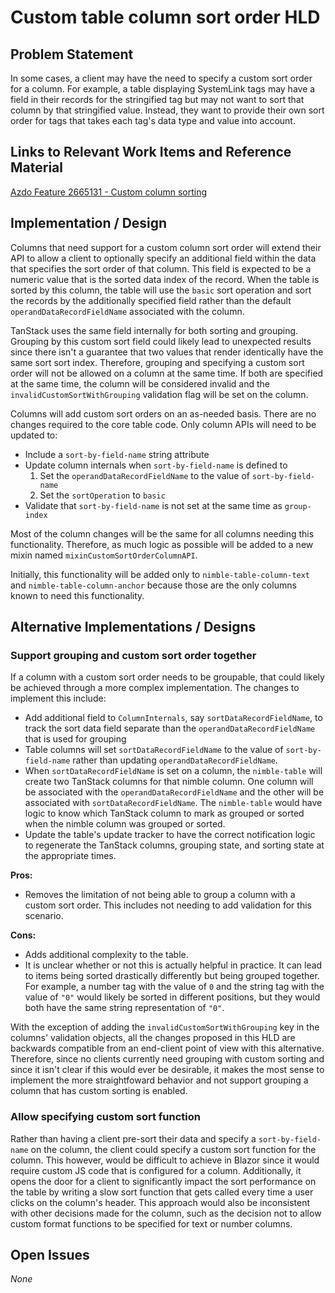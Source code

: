 # Custom table column sort order HLD

## Problem Statement

In some cases, a client may have the need to specify a custom sort order for a column. For example, a table displaying SystemLink tags may have a field in their records for the stringified tag but may not want to sort that column by that stringified value. Instead, they want to provide their own sort order for tags that takes each tag's data type and value into account.

## Links to Relevant Work Items and Reference Material

[Azdo Feature 2665131 - Custom column sorting](https://dev.azure.com/ni/DevCentral/_workitems/edit/2665131)

## Implementation / Design

Columns that need support for a custom column sort order will extend their API to allow a client to optionally specify an additional field within the data that specifies the sort order of that column. This field is expected to be a numeric value that is the sorted data index of the record. When the table is sorted by this column, the table will use the `basic` sort operation and sort the records by the additionally specified field rather than the default `operandDataRecordFieldName` associated with the column.

TanStack uses the same field internally for both sorting and grouping. Grouping by this custom sort field could likely lead to unexpected results since there isn't a guarantee that two values that render identically have the same sort sort index. Therefore, grouping and specifying a custom sort order will not be allowed on a column at the same time. If both are specified at the same time, the column will be considered invalid and the `invalidCustomSortWithGrouping` validation flag will be set on the column.

Columns will add custom sort orders on an as-needed basis. There are no changes required to the core table code. Only column APIs will need to be updated to:

-   Include a `sort-by-field-name` string attribute
-   Update column internals when `sort-by-field-name` is defined to
    1. Set the `operandDataRecordFieldName` to the value of `sort-by-field-name`
    1. Set the `sortOperation` to `basic`
-   Validate that `sort-by-field-name` is not set at the same time as `group-index`

Most of the column changes will be the same for all columns needing this functionality. Therefore, as much logic as possible will be added to a new mixin named `mixinCustomSortOrderColumnAPI`.

Initially, this functionality will be added only to `nimble-table-column-text` and `nimble-table-column-anchor` because those are the only columns known to need this functionality.

## Alternative Implementations / Designs

### Support grouping and custom sort order together

If a column with a custom sort order needs to be groupable, that could likely be achieved through a more complex implementation. The changes to implement this include:

-   Add additional field to `ColumnInternals`, say `sortDataRecordFieldName`, to track the sort data field separate than the `operandDataRecordFieldName` that is used for grouping
-   Table columns will set `sortDataRecordFieldName` to the value of `sort-by-field-name` rather than updating `operandDataRecordFieldName`.
-   When `sortDataRecordFieldName` is set on a column, the `nimble-table` will create two TanStack columns for that nimble column. One column will be associated with the `operandDataRecordFieldName` and the other will be associated with `sortDataRecordFieldName`. The `nimble-table` would have logic to know which TanStack column to mark as grouped or sorted when the nimble column was grouped or sorted.
-   Update the table's update tracker to have the correct notification logic to regenerate the TanStack columns, grouping state, and sorting state at the appropriate times.

**Pros:**

-   Removes the limitation of not being able to group a column with a custom sort order. This includes not needing to add validation for this scenario.

**Cons:**

-   Adds additional complexity to the table.
-   It is unclear whether or not this is actually helpful in practice. It can lead to items being sorted drastically differently but being grouped together. For example, a number tag with the value of `0` and the string tag with the value of `"0"` would likely be sorted in different positions, but they would both have the same string representation of `"0"`.

With the exception of adding the `invalidCustomSortWithGrouping` key in the columns' validation objects, all the changes proposed in this HLD are backwards compatible from an end-client point of view with this alternative. Therefore, since no clients currently need grouping with custom sorting and since it isn't clear if this would ever be desirable, it makes the most sense to implement the more straightfoward behavior and not support grouping a column that has custom sorting is enabled.

### Allow specifying custom sort function

Rather than having a client pre-sort their data and specify a `sort-by-field-name` on the column, the client could specify a custom sort function for the column. This however, would be difficult to achieve in Blazor since it would require custom JS code that is configured for a column. Additionally, it opens the door for a client to significantly impact the sort performance on the table by writing a slow sort function that gets called every time a user clicks on the column's header. This approach would also be inconsistent with other decisions made for the column, such as the decision not to allow custom format functions to be specified for text or number columns.

## Open Issues

_None_
